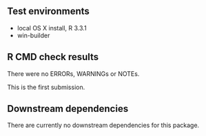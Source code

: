## Test environments
* local OS X install, R 3.3.1
* win-builder

## R CMD check results
There were no ERRORs, WARNINGs or NOTEs.

This is the first submission.


## Downstream dependencies
There are currently no downstream dependencies for this package.

